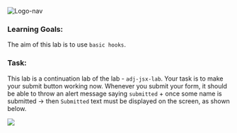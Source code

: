![Logo-nav](https://s3.ap-south-1.amazonaws.com/kalvi-education.github.io/front-end-web-development/Kalvium-Logo.png)

### Learning Goals:
The aim of this lab is to use `basic hooks`.

### Task:
This lab is a continuation lab of the lab - `adj-jsx-lab`.
Your task is to make your submit button working now.
Whenever you submit your form, it should be able to throw an alert message saying `submitted` + once some name is submitted -> then `Submitted` text must be displayed on the screen, as shown below.

![](https://s3.ap-south-1.amazonaws.com/kalvi-education.github.io/front-end-web-development/hooks-adj-react.gif)